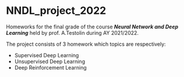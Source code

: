 # NNDL_project_2022

 Homeworks for the final grade of the course ***Neural Network and Deep Learning*** held by prof. A.Testolin during AY 2021/2022.
 
 The project consists of 3 homework which topics are respectively:

 - Supervised Deep Learning
 - Unsupervised Deep Learning
 - Deep Reinforcement Learning
